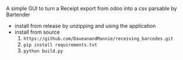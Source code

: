 A simple GUI to turn a Receipt export from odoo into a csv parsable by Bartender
- install from release by unzipping and using the application
- install from source
    1. `https://github.com/DaveanandMannie/receiving_barcodes.git`
    2. `pip install requirements.txt`
    3. `python build.py`
